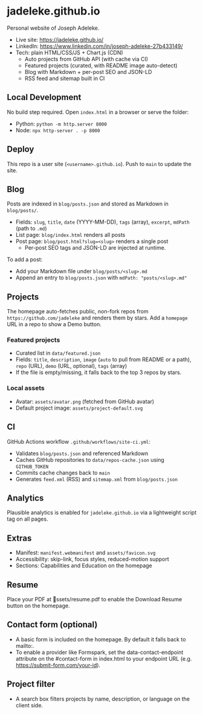 # jadeleke.github.io

Personal website of Joseph Adeleke.

- Live site: https://jadeleke.github.io/
- LinkedIn: https://www.linkedin.com/in/joseph-adeleke-27b433149/
- Tech: plain HTML/CSS/JS + Chart.js (CDN)
  - Auto projects from GitHub API (with cache via CI)
  - Featured projects (curated, with README image auto-detect)
  - Blog with Markdown + per-post SEO and JSON-LD
  - RSS feed and sitemap built in CI

## Local Development

No build step required. Open `index.html` in a browser or serve the folder:

- Python: `python -m http.server 8000`
- Node: `npx http-server . -p 8000`

## Deploy

This repo is a user site (`<username>.github.io`). Push to `main` to update the site.

## Blog

Posts are indexed in `blog/posts.json` and stored as Markdown in `blog/posts/`.

- Fields: `slug`, `title`, `date` (YYYY-MM-DD), `tags` (array), `excerpt`, `mdPath` (path to `.md`)
- List page: `blog/index.html` renders all posts
- Post page: `blog/post.html?slug=<slug>` renders a single post
  - Per-post SEO tags and JSON-LD are injected at runtime.

To add a post:
- Add your Markdown file under `blog/posts/<slug>.md`
- Append an entry to `blog/posts.json` with `mdPath: "posts/<slug>.md"`

## Projects

The homepage auto-fetches public, non-fork repos from `https://github.com/jadeleke` and renders them by stars. Add a `homepage` URL in a repo to show a Demo button.

### Featured projects
- Curated list in `data/featured.json`
- Fields: `title`, `description`, `image` (`auto` to pull from README or a path), `repo` (URL), `demo` (URL, optional), `tags` (array)
- If the file is empty/missing, it falls back to the top 3 repos by stars.

### Local assets
- Avatar: `assets/avatar.png` (fetched from GitHub avatar)
- Default project image: `assets/project-default.svg`

## CI

GitHub Actions workflow `.github/workflows/site-ci.yml`:
- Validates `blog/posts.json` and referenced Markdown
- Caches GitHub repositories to `data/repos-cache.json` using `GITHUB_TOKEN`
- Commits cache changes back to `main`
- Generates `feed.xml` (RSS) and `sitemap.xml` from `blog/posts.json`

## Analytics

Plausible analytics is enabled for `jadeleke.github.io` via a lightweight script tag on all pages.

## Extras

- Manifest: `manifest.webmanifest` and `assets/favicon.svg`
- Accessibility: skip-link, focus styles, reduced-motion support
- Sections: Capabilities and Education on the homepage


## Resume

Place your PDF at ssets/resume.pdf to enable the Download Resume button on the homepage.
## Contact form (optional)
- A basic form is included on the homepage. By default it falls back to mailto:.
- To enable a provider like Formspark, set the data-contact-endpoint attribute on the #contact-form in index.html to your endpoint URL (e.g. https://submit-form.com/your-id).

## Project filter
- A search box filters projects by name, description, or language on the client side.
